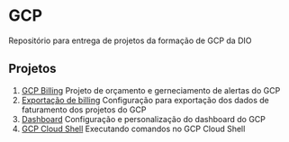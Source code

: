 # GCP

Repositório para entrega de projetos da formação de GCP da DIO

## Projetos

1. [GCP Billing](./billing/)
   Projeto de orçamento e gerneciamento de alertas do GCP
2. [Exportação de billing](./billing_export/)
   Configuração para exportação dos dados de faturamento dos projetos do GCP
3. [Dashboard](./dashboard/)
   Configuração e personalização do dashboard do GCP
4. [GCP Cloud Shell](./cloud_shell/)
   Executando comandos no GCP Cloud Shell

